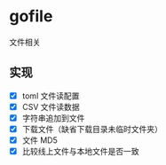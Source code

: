 # gofile
文件相关

## 实现

- [x] toml 文件读配置
- [x] CSV 文件读数据
- [x] 字符串追加到文件
- [x] 下载文件（缺省下载目录未临时文件夹）
- [x] 文件 MD5
- [x] 比较线上文件与本地文件是否一致